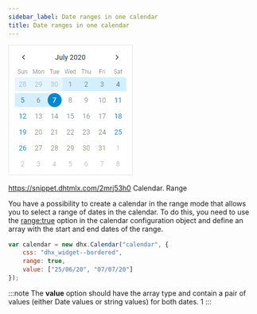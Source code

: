 ```yaml
---
sidebar_label: Date ranges in one calendar 
title: Date ranges in one calendar 
---
```


![](../../assets/calendar/range_mode.png)

https://snippet.dhtmlx.com/2mrj53h0	Calendar. Range

You have a possibility to create a calendar in the range mode that allows you to select a range of dates in the calendar. To do this, you need to use the [range:true](/calendar/api/calendar_range_config) option in the calendar configuration object and define an array with the start and end dates of the range.

~~~js
var calendar = new dhx.Calendar("calendar", {
	css: "dhx_widget--bordered",
	range: true,
    value: ["25/06/20", "07/07/20"]
});
~~~


:::note
The <strong>value</strong> option should have the array type and contain a pair of values (either Date values or string values) for both dates.
1
:::

